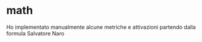 # math
Ho implementato manualmente alcune metriche e attivazioni partendo dalla formula
Salvatore Naro